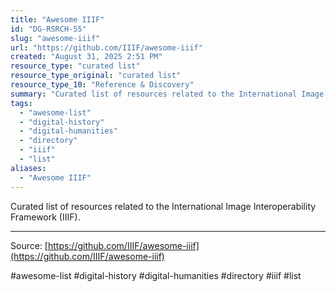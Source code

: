 ```yaml
---
title: "Awesome IIIF"
id: "DG-RSRCH-55"
slug: "awesome-iiif"
url: "https://github.com/IIIF/awesome-iiif"
created: "August 31, 2025 2:51 PM"
resource_type: "curated list"
resource_type_original: "curated list"
resource_type_10: "Reference & Discovery"
summary: "Curated list of resources related to the International Image Interoperability Framework (IIIF)."
tags:
  - "awesome-list"
  - "digital-history"
  - "digital-humanities"
  - "directory"
  - "iiif"
  - "list"
aliases:
  - "Awesome IIIF"
---
```


Curated list of resources related to the International Image Interoperability Framework (IIIF).

---

Source: [https://github.com/IIIF/awesome-iiif](https://github.com/IIIF/awesome-iiif)

#awesome-list #digital-history #digital-humanities #directory #iiif #list
